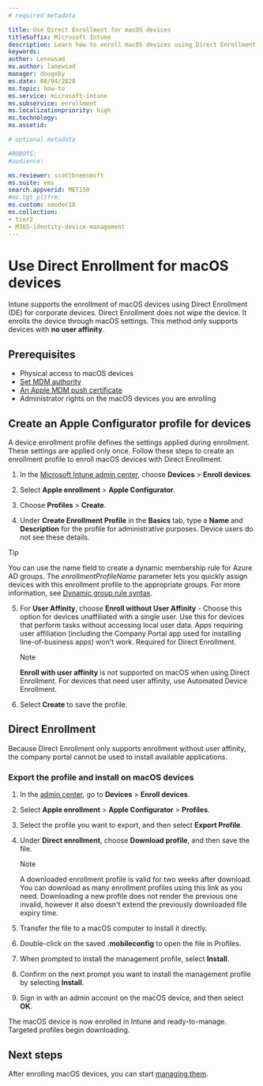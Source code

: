 ```yaml
---
# required metadata

title: Use Direct Enrollment for macOS devices
titleSuffix: Microsoft Intune
description: Learn how to enroll macOS devices using Direct Enrollment.
keywords:
author: Lenewsad
ms.author: lanewsad
manager: dougeby
ms.date: 08/04/2020
ms.topic: how-to
ms.service: microsoft-intune
ms.subservice: enrollment
ms.localizationpriority: high
ms.technology:
ms.assetid: 

# optional metadata

#ROBOTS:
#audience:

ms.reviewer: scottbreenmsft
ms.suite: ems
search.appverid: MET150
#ms.tgt_pltfrm:
ms.custom: seodec18
ms.collection:
- tier2
- M365-identity-device-management
---
```


# Use Direct Enrollment for macOS devices

Intune supports the enrollment of macOS devices using Direct Enrollment (DE) for corporate devices. Direct Enrollment does not wipe the device. It enrolls the device through macOS settings. This method only supports devices with **no user affinity**.

## Prerequisites

- Physical access to macOS devices
- [Set MDM authority](../fundamentals/mdm-authority-set.md)
- [An Apple MDM push certificate](apple-mdm-push-certificate-get.md)
 - Administrator rights on the macOS devices you are enrolling

## Create an Apple Configurator profile for devices

A device enrollment profile defines the settings applied during enrollment. These settings are applied only once. Follow these steps to create an enrollment profile to enroll macOS devices with Direct Enrollment.

1. In the [Microsoft Intune admin center](https://go.microsoft.com/fwlink/?linkid=2109431), choose **Devices** > **Enroll devices**.  
2. Select **Apple enrollment** > **Apple Configurator**.  

3. Choose **Profiles** > **Create**.  

4. Under **Create Enrollment Profile** in the **Basics** tab, type a **Name** and **Description** for the profile for administrative purposes. Device users do not see these details.

  >[!TIP] 
  >You can use the name field to create a dynamic membership rule for Azure AD groups. The *enrollmentProfileName* parameter lets you quickly assign devices with this enrollment profile to the appropriate groups. For more information, see [Dynamic group rule syntax](/azure/active-directory/enterprise-users/groups-dynamic-membership#rules-for-devices).  

5. For **User Affinity**, choose **Enroll without User Affinity** - Choose this option for devices unaffiliated with a single user. Use this for devices that perform tasks without accessing local user data. Apps requiring user affiliation (including the Company Portal app used for installing line-of-business apps) won't work. Required for Direct Enrollment.

     > [!NOTE]
     > **Enroll with user affinity** is not supported on macOS when using Direct Enrollment. For devices that need user affinity, use Automated Device Enrollment.

6. Select **Create** to save the profile.  

## Direct Enrollment
Because Direct Enrollment only supports enrollment without user affinity, the company portal cannot be used to install available applications.

### Export the profile and install on macOS devices

1. In the [admin center](https://go.microsoft.com/fwlink/?linkid=2109431), go to **Devices** > **Enroll devices**. 
2. Select **Apple enrollment** > **Apple Configurator** > **Profiles**. 
3. Select the profile you want to export, and then select **Export Profile**.  
4. Under **Direct enrollment**, choose **Download profile**, and then save the file.  

     > [!NOTE]
     > A downloaded enrollment profile is valid for two weeks after download. You can download as many enrollment profiles using this link as you need. Downloading a new profile does not render the previous one invalid, however it also doesn't extend the previously downloaded file expiry time.
         
5. Transfer the file to a macOS computer to install it directly.
6. Double-click on the saved **.mobileconfig** to open the file in Profiles.
7. When prompted to install the management profile, select **Install**.
8. Confirm on the next prompt you want to install the management profile by selecting **Install**.
9. Sign in with an admin account on the macOS device, and then select **OK**.

The macOS device is now enrolled in Intune and ready-to-manage. Targeted profiles begin downloading.  

## Next steps

After enrolling macOS devices, you can start [managing them](../remote-actions/device-management.md).  
